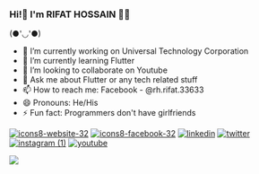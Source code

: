 ### Hi!👋 I'm RIFAT HOSSAIN 👨‍💻

  (●'◡'●)

- 🔭 I’m currently working on Universal Technology Corporation
- 🌱 I’m currently learning Flutter
- 👯 I’m looking to collaborate on Youtube
- 💬 Ask me about Flutter or any tech related stuff
- 📫 How to reach me: Facebook - @rh.rifat.33633 
- 😄 Pronouns: He/His
- ⚡ Fun fact: Programmers don't have girlfriends

[![icons8-website-32](https://user-images.githubusercontent.com/88751768/153841960-d1051111-cd00-4adf-bd85-dcdb262308af.png)](https://rifathossain82.github.io/) </n></n>[![icons8-facebook-32](https://user-images.githubusercontent.com/88751768/153841905-1538afae-18cc-4e01-b42a-f488f181c505.png)](https://www.facebook.com/rh.rifat.33633)  </t></t>[![linkedin](https://user-images.githubusercontent.com/88751768/153841304-bf178f0c-a658-46a0-b709-ce91b998aa5b.png)](https://www.linkedin.com/in/rifat-hossain-66811b201/) </t></t>[![twitter](https://user-images.githubusercontent.com/88751768/153841347-566ab735-18d0-4f11-8155-5470e6a54c47.png)](https://twitter.com/Rifatho25073502) </t></t>[![instagram (1)](https://user-images.githubusercontent.com/88751768/153841381-fb8bc986-44b5-4ec4-81e3-672e469c75f4.png)](https://www.instagram.com/rh_rifat220/?hl=en) </t></t>[![youtube](https://user-images.githubusercontent.com/88751768/153841411-42a42e38-bf52-43ed-80e3-4e066bb78fc6.png)](https://www.youtube.com/channel/UCHQjehNirRNYmWtYK0rh9jg)

<img src="https://github-readme-stats.vercel.app/api?username=rifathossain82&&show_icons=true&title_color=ffffff&icon_color=bb2acf&text_color=daf7dc&bg_color=151515">


